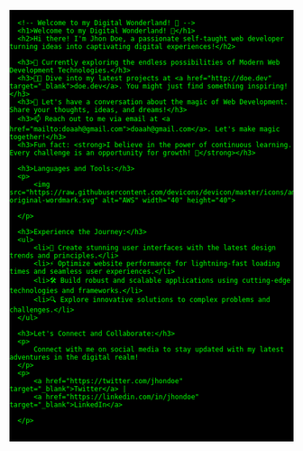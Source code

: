 <pre style="background-color: #000; color: #0f0;">
  <code>
  &lt;!-- Welcome to my Digital Wonderland! 🚀 --&gt;
  &lt;h1&gt;Welcome to my Digital Wonderland! 🚀&lt;/h1&gt;
  &lt;h2&gt;Hi there! I'm Jhon Doe, a passionate self-taught web developer turning ideas into captivating digital experiences!&lt;/h2&gt;
  
  &lt;h3&gt;🌱 Currently exploring the endless possibilities of Modern Web Development Technologies.&lt;/h3&gt;
  &lt;h3&gt;👨‍💻 Dive into my latest projects at &lt;a href="http://doe.dev" target="_blank"&gt;doe.dev&lt;/a&gt;. You might just find something inspiring!&lt;/h3&gt;
  &lt;h3&gt;💬 Let's have a conversation about the magic of Web Development. Share your thoughts, ideas, and dreams!&lt;/h3&gt;
  &lt;h3&gt;📫 Reach out to me via email at &lt;a href="mailto:doaah@gmail.com"&gt;doaah@gmail.com&lt;/a&gt;. Let's make magic together!&lt;/h3&gt;
  &lt;h3&gt;Fun fact: &lt;strong&gt;I believe in the power of continuous learning. Every challenge is an opportunity for growth! 🌟&lt;/strong&gt;&lt;/h3&gt;
  
  &lt;h3&gt;Languages and Tools:&lt;/h3&gt;
  &lt;p&gt;
      &lt;img src="https://raw.githubusercontent.com/devicons/devicon/master/icons/amazonwebservices/amazonwebservices-original-wordmark.svg" alt="AWS" width="40" height="40"&gt;
      <!-- Include other tools/icons here -->
  &lt;/p&gt;
  
  &lt;h3&gt;Experience the Journey:&lt;/h3&gt;
  &lt;ul&gt;
      &lt;li&gt;🎨 Create stunning user interfaces with the latest design trends and principles.&lt;/li&gt;
      &lt;li&gt;⚡ Optimize website performance for lightning-fast loading times and seamless user experiences.&lt;/li&gt;
      &lt;li&gt;🛠️ Build robust and scalable applications using cutting-edge technologies and frameworks.&lt;/li&gt;
      &lt;li&gt;🔍 Explore innovative solutions to complex problems and challenges.&lt;/li&gt;
  &lt;/ul&gt;
  
  &lt;h3&gt;Let's Connect and Collaborate:&lt;/h3&gt;
  &lt;p&gt;
      Connect with me on social media to stay updated with my latest adventures in the digital realm!
  &lt;/p&gt;
  &lt;p&gt;
      &lt;a href="https://twitter.com/jhondoe" target="_blank"&gt;Twitter&lt;/a&gt; | 
      &lt;a href="https://linkedin.com/in/jhondoe" target="_blank"&gt;LinkedIn&lt;/a&gt;
      <!-- Include other social media links here -->
  &lt;/p&gt;
  </code>
  </pre>
  

